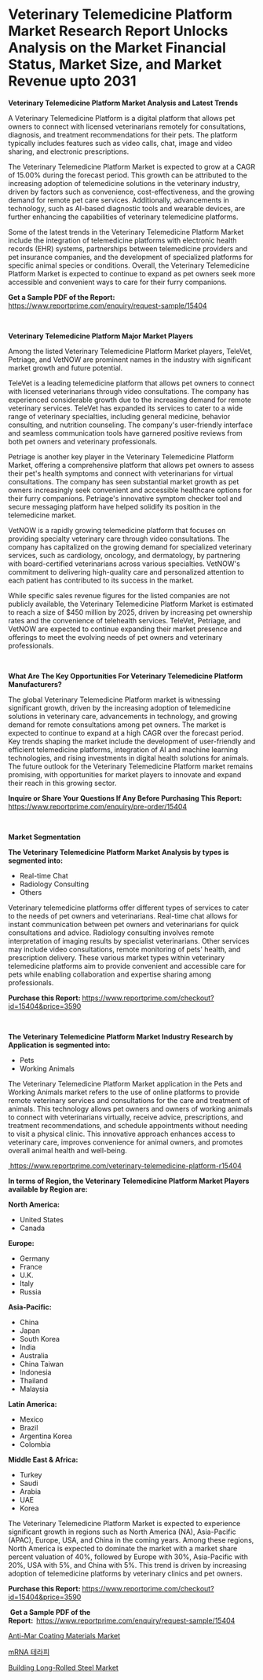 <p><h1>Veterinary Telemedicine Platform Market Research Report Unlocks Analysis on the Market Financial Status, Market Size, and Market Revenue upto 2031</h1></p><p><strong>Veterinary Telemedicine Platform Market Analysis and Latest Trends</strong></p>
<p><p>A Veterinary Telemedicine Platform is a digital platform that allows pet owners to connect with licensed veterinarians remotely for consultations, diagnosis, and treatment recommendations for their pets. The platform typically includes features such as video calls, chat, image and video sharing, and electronic prescriptions.</p><p>The Veterinary Telemedicine Platform Market is expected to grow at a CAGR of 15.00% during the forecast period. This growth can be attributed to the increasing adoption of telemedicine solutions in the veterinary industry, driven by factors such as convenience, cost-effectiveness, and the growing demand for remote pet care services. Additionally, advancements in technology, such as AI-based diagnostic tools and wearable devices, are further enhancing the capabilities of veterinary telemedicine platforms.</p><p>Some of the latest trends in the Veterinary Telemedicine Platform Market include the integration of telemedicine platforms with electronic health records (EHR) systems, partnerships between telemedicine providers and pet insurance companies, and the development of specialized platforms for specific animal species or conditions. Overall, the Veterinary Telemedicine Platform Market is expected to continue to expand as pet owners seek more accessible and convenient ways to care for their furry companions.</p></p>
<p><strong>Get a Sample PDF of the Report:&nbsp;</strong> <a href="https://www.reportprime.com/enquiry/request-sample/15404">https://www.reportprime.com/enquiry/request-sample/15404</a></p>
<p>&nbsp;</p>
<p><strong>Veterinary Telemedicine Platform Major Market Players</strong></p>
<p><p>Among the listed Veterinary Telemedicine Platform Market players, TeleVet, Petriage, and VetNOW are prominent names in the industry with significant market growth and future potential.</p><p>TeleVet is a leading telemedicine platform that allows pet owners to connect with licensed veterinarians through video consultations. The company has experienced considerable growth due to the increasing demand for remote veterinary services. TeleVet has expanded its services to cater to a wide range of veterinary specialties, including general medicine, behavior consulting, and nutrition counseling. The company's user-friendly interface and seamless communication tools have garnered positive reviews from both pet owners and veterinary professionals.</p><p>Petriage is another key player in the Veterinary Telemedicine Platform Market, offering a comprehensive platform that allows pet owners to assess their pet's health symptoms and connect with veterinarians for virtual consultations. The company has seen substantial market growth as pet owners increasingly seek convenient and accessible healthcare options for their furry companions. Petriage's innovative symptom checker tool and secure messaging platform have helped solidify its position in the telemedicine market.</p><p>VetNOW is a rapidly growing telemedicine platform that focuses on providing specialty veterinary care through video consultations. The company has capitalized on the growing demand for specialized veterinary services, such as cardiology, oncology, and dermatology, by partnering with board-certified veterinarians across various specialties. VetNOW's commitment to delivering high-quality care and personalized attention to each patient has contributed to its success in the market.</p><p>While specific sales revenue figures for the listed companies are not publicly available, the Veterinary Telemedicine Platform Market is estimated to reach a size of $450 million by 2025, driven by increasing pet ownership rates and the convenience of telehealth services. TeleVet, Petriage, and VetNOW are expected to continue expanding their market presence and offerings to meet the evolving needs of pet owners and veterinary professionals.</p></p>
<p>&nbsp;</p>
<p><strong>What Are The Key Opportunities For Veterinary Telemedicine Platform Manufacturers?</strong></p>
<p><p>The global Veterinary Telemedicine Platform market is witnessing significant growth, driven by the increasing adoption of telemedicine solutions in veterinary care, advancements in technology, and growing demand for remote consultations among pet owners. The market is expected to continue to expand at a high CAGR over the forecast period. Key trends shaping the market include the development of user-friendly and efficient telemedicine platforms, integration of AI and machine learning technologies, and rising investments in digital health solutions for animals. The future outlook for the Veterinary Telemedicine Platform market remains promising, with opportunities for market players to innovate and expand their reach in this growing sector.</p></p>
<p><strong>Inquire or Share Your Questions If Any Before Purchasing This Report:</strong> <a href="https://www.reportprime.com/enquiry/pre-order/15404">https://www.reportprime.com/enquiry/pre-order/15404</a></p>
<p>&nbsp;</p>
<p><strong>Market Segmentation</strong></p>
<p><strong>The Veterinary Telemedicine Platform Market Analysis by types is segmented into:</strong></p>
<p><ul><li>Real-time Chat</li><li>Radiology Consulting</li><li>Others</li></ul></p>
<p><p>Veterinary telemedicine platforms offer different types of services to cater to the needs of pet owners and veterinarians. Real-time chat allows for instant communication between pet owners and veterinarians for quick consultations and advice. Radiology consulting involves remote interpretation of imaging results by specialist veterinarians. Other services may include video consultations, remote monitoring of pets' health, and prescription delivery. These various market types within veterinary telemedicine platforms aim to provide convenient and accessible care for pets while enabling collaboration and expertise sharing among professionals.</p></p>
<p><strong>Purchase this Report:&nbsp;</strong><a href="https://www.reportprime.com/checkout?id=15404&price=3590">https://www.reportprime.com/checkout?id=15404&price=3590</a></p>
<p>&nbsp;</p>
<p><strong>The Veterinary Telemedicine Platform Market Industry Research by Application is segmented into:</strong></p>
<p><ul><li>Pets</li><li>Working Animals</li></ul></p>
<p><p>The Veterinary Telemedicine Platform Market application in the Pets and Working Animals market refers to the use of online platforms to provide remote veterinary services and consultations for the care and treatment of animals. This technology allows pet owners and owners of working animals to connect with veterinarians virtually, receive advice, prescriptions, and treatment recommendations, and schedule appointments without needing to visit a physical clinic. This innovative approach enhances access to veterinary care, improves convenience for animal owners, and promotes overall animal health and well-being.</p></p>
<p><a href="https://www.reportprime.com/veterinary-telemedicine-platform-r15404">&nbsp;https://www.reportprime.com/veterinary-telemedicine-platform-r15404</a></p>
<p><strong>In terms of Region, the Veterinary Telemedicine Platform Market Players available by Region are:</strong></p>
<p>
    <p> <strong> North America: </strong>
        <ul>
            <li>United States</li>
            <li>Canada</li>
        </ul>
        </p> 
    <p> <strong> Europe: </strong>
        <ul>
            <li>Germany</li>
            <li>France</li>
            <li>U.K.</li>
            <li>Italy</li>
            <li>Russia</li>
        </ul>
        </p> 
    <p> <strong> Asia-Pacific: </strong>
        <ul>
            <li>China</li>
            <li>Japan</li>
            <li>South Korea</li>
            <li>India</li>
            <li>Australia</li>
            <li>China Taiwan</li>
            <li>Indonesia</li>
            <li>Thailand</li>
            <li>Malaysia</li>
        </ul>
        </p> 
    <p> <strong> Latin America: </strong>
        <ul>
            <li>Mexico</li>
            <li>Brazil</li>
            <li>Argentina Korea</li>
            <li>Colombia</li>
        </ul>
        </p> 
    <p> <strong> Middle East & Africa: </strong>
        <ul>
            <li>Turkey</li>
            <li>Saudi</li>
            <li>Arabia</li>
            <li>UAE</li>
            <li>Korea</li>
        </ul>
    </p>
    </p>
<p><p>The Veterinary Telemedicine Platform Market is expected to experience significant growth in regions such as North America (NA), Asia-Pacific (APAC), Europe, USA, and China in the coming years. Among these regions, North America is expected to dominate the market with a market share percent valuation of 40%, followed by Europe with 30%, Asia-Pacific with 20%, USA with 5%, and China with 5%. This trend is driven by increasing adoption of telemedicine platforms by veterinary clinics and pet owners.</p></p>
<p><strong>Purchase this Report: </strong><a href="https://www.reportprime.com/checkout?id=15404&price=3590">https://www.reportprime.com/checkout?id=15404&price=3590</a></p>
<p>&nbsp;<strong>Get a Sample PDF of the Report:&nbsp;&nbsp;</strong><a href="https://www.reportprime.com/enquiry/request-sample/15404">https://www.reportprime.com/enquiry/request-sample/15404</a></p>
<p><strong></strong></p>
<p><p><a href="https://www.linkedin.com/pulse/insights-anti-mar-coating-materials-market-size-analysing-share-8ha8e?trackingId=MmJ4pOG10C%2Fhcq5gWsltFw%3D%3D">Anti-Mar Coating Materials Market</a></p><p><a href="https://github.com/sougarounis/Market-Research-Report-List-3/blob/main/425759523517.md">mRNA 테라피</a></p><p><a href="https://www.linkedin.com/pulse/building-long-rolled-steel-market-research-report-unlocks-analysis-vl45e?trackingId=so8w5R86FDpHK%2BGUKswYYg%3D%3D">Building Long-Rolled Steel Market</a></p></p>